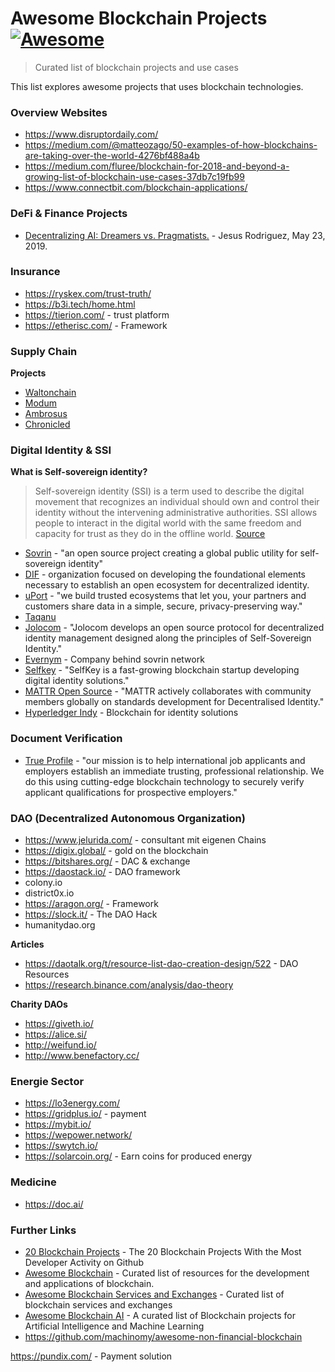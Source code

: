 # Awesome Blockchain Projects [![Awesome](https://awesome.re/badge.svg)](https://awesome.re)

> Curated list of blockchain projects and use cases

This list explores awesome projects that uses blockchain technologies.

### Overview Websites

- https://www.disruptordaily.com/
- https://medium.com/@matteozago/50-examples-of-how-blockchains-are-taking-over-the-world-4276bf488a4b
- https://medium.com/fluree/blockchain-for-2018-and-beyond-a-growing-list-of-blockchain-use-cases-37db7c19fb99
- https://www.connectbit.com/blockchain-applications/


### DeFi & Finance Projects

- [Decentralizing AI: Dreamers vs. Pragmatists.](https://towardsdatascience.com/decentralizing-ai-dreamers-vs-pragmatists-230c48d1b350) - Jesus Rodriguez, May 23, 2019.

### Insurance
- https://ryskex.com/trust-truth/
- https://b3i.tech/home.html
- https://tierion.com/ - trust platform
- https://etherisc.com/ - Framework

### Supply Chain
**Projects**
- [Waltonchain](https://www.waltonchain.org)
- [Modum](https://modum.io)
- [Ambrosus](https://ambrosus.com)
- [Chronicled](https://www.chronicled.com)

### Digital Identity & SSI
**What is Self-sovereign identity?**
> Self-sovereign identity (SSI) is a term used to describe the digital movement that recognizes an individual should own and control their identity without the intervening administrative authorities. SSI allows people to interact in the digital world with the same freedom and capacity for trust as they do in the offline world. [Source](https://sovrin.org/faq/what-is-self-sovereign-identity/)

- [Sovrin](https://sovrin.org) - "an open source project creating a global public utility for self-sovereign identity"
- [DIF](https://identity.foundation) - organization focused on developing the foundational elements necessary to establish an open ecosystem for decentralized identity.
- [uPort](https://www.uport.me) - "we build trusted ecosystems that let you, your partners and customers share data in a simple, secure, privacy-preserving way."
- [Taqanu](https://www.taqanu.com)
- [Jolocom](https://jolocom.io) - "Jolocom develops an open source protocol for decentralized identity management designed along the principles of Self-Sovereign Identity."
- [Evernym](https://www.evernym.com) - Company behind sovrin network
- [Selfkey](https://selfkey.org) - "SelfKey is a fast-growing blockchain startup developing digital identity solutions."
- [MATTR Open Source](https://mattr.global/opensource) - "MATTR actively collaborates with community members globally on standards development for Decentralised Identity."
- [Hyperledger Indy](https://www.hyperledger.org/projects/hyperledger-indy) - Blockchain for identity solutions

### Document Verification

- [True Profile](https://www.trueprofile.io) - "our mission is to help international job applicants and employers establish an immediate trusting, professional relationship. We do this using cutting-edge blockchain technology to securely verify applicant qualifications for prospective employers."
  
### DAO (Decentralized Autonomous Organization)

- https://www.jelurida.com/ - consultant mit eigenen Chains
- https://digix.global/ - gold on the blockchain
- https://bitshares.org/ - DAC & exchange
- https://daostack.io/ - DAO framework
- colony.io 
- district0x.io 
- https://aragon.org/ - Framework
- https://slock.it/ - The DAO Hack
- humanitydao.org

**Articles**
- https://daotalk.org/t/resource-list-dao-creation-design/522 - DAO Resources
- https://research.binance.com/analysis/dao-theory

**Charity DAOs**
- https://giveth.io/
- https://alice.si/
- http://weifund.io/
- http://www.benefactory.cc/

### Energie Sector

- https://lo3energy.com/
- https://gridplus.io/ - payment
- https://mybit.io/
- https://wepower.network/
- https://swytch.io/
- https://solarcoin.org/ - Earn coins for produced energy

### Medicine
- https://doc.ai/


### Further Links
- [20 Blockchain Projects](https://media.consensys.net/the-20-blockchain-projects-with-the-most-developer-activity-on-github-6e0d6e748b8d) - The 20 Blockchain Projects With the Most Developer Activity on Github
- [Awesome Blockchain](https://github.com/yjjnls/awesome-blockchain) - Curated list of resources for the development and applications of blockchain.
- [Awesome Blockchain Services and Exchanges](https://github.com/imbaniac/awesome-blockchain) - Curated list of blockchain services and exchanges
- [Awesome Blockchain AI](https://github.com/steven2358/awesome-blockchain-ai) - A curated list of Blockchain projects for Artificial Intelligence and Machine Learning
- https://github.com/machinomy/awesome-non-financial-blockchain

https://pundix.com/ - Payment solution
